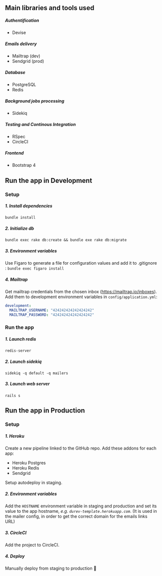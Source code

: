 ## Main libraries and tools used

##### Authentification
- Devise

##### Emails delivery
 - Mailtrap (dev)
 - Sendgrid (prod)

##### Database
- PostgreSQL
- Redis

##### Background jobs processing
- Sidekiq

##### Testing and Continous Integration
- RSpec
- CircleCI

##### Frontend
- Bootstrap 4

## Run the app in Development
### Setup
##### 1. Install dependencies
`bundle install`

##### 2. Initialize db
`bundle exec rake db:create && bundle exe rake db:migrate`

##### 3. Environment variables
Use Figaro to generate a file for configuration values and add it to .gitignore :
`bundle exec figaro install`

##### 4. Mailtrap
Get mailtrap credentials from the chosen inbox (https://mailtrap.io/inboxes).
Add them to development environment variables in `config/application.yml`:
```yml
development:
  MAILTRAP_USERNAME: "424242424242424242"
  MAILTRAP_PASSWORD: "424242424242424242"
```

### Run the app
##### 1. Launch redis
`redis-server`

##### 2. Launch sidekiq
`sidekiq -q default -q mailers`

##### 3. Launch web server
`rails s`


## Run the app in Production
### Setup
##### 1. Heroku
Create a new pipeline linked to the GitHub repo.
Add these addons for each app:
- Heroku Postgres
- Heroku Redis
- Sendgrid

Setup autodeploy in staging.

##### 2. Environment variables
Add the `HOSTNAME` environment variable in staging and production and set its value to the app hostname, *e.g. `durev-template.herokuapp.com`*.
(It is used in the mailer config, in order to get the correct domain for the emails links URL)

##### 3. CircleCI
Add the project to CircleCI.

##### 4. Deploy
Manually deploy from staging to production :rocket:
